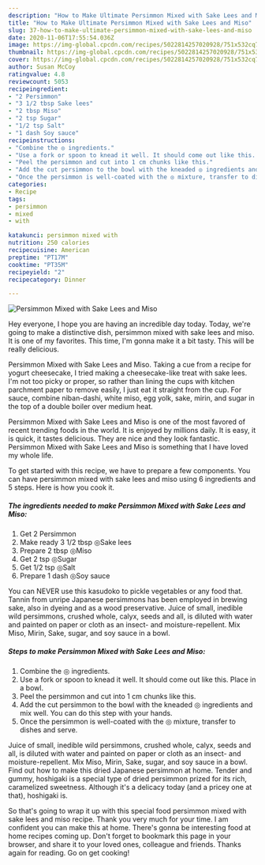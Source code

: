 ```yaml
---
description: "How to Make Ultimate Persimmon Mixed with Sake Lees and Miso"
title: "How to Make Ultimate Persimmon Mixed with Sake Lees and Miso"
slug: 37-how-to-make-ultimate-persimmon-mixed-with-sake-lees-and-miso
date: 2020-11-06T17:55:54.036Z
image: https://img-global.cpcdn.com/recipes/5022814257020928/751x532cq70/persimmon-mixed-with-sake-lees-and-miso-recipe-main-photo.jpg
thumbnail: https://img-global.cpcdn.com/recipes/5022814257020928/751x532cq70/persimmon-mixed-with-sake-lees-and-miso-recipe-main-photo.jpg
cover: https://img-global.cpcdn.com/recipes/5022814257020928/751x532cq70/persimmon-mixed-with-sake-lees-and-miso-recipe-main-photo.jpg
author: Susan McCoy
ratingvalue: 4.8
reviewcount: 5053
recipeingredient:
- "2 Persimmon"
- "3 1/2 tbsp Sake lees"
- "2 tbsp Miso"
- "2 tsp Sugar"
- "1/2 tsp Salt"
- "1 dash Soy sauce"
recipeinstructions:
- "Combine the ◎ ingredients."
- "Use a fork or spoon to knead it well. It should come out like this. Place in a bowl."
- "Peel the persimmon and cut into 1 cm chunks like this."
- "Add the cut persimmon to the bowl with the kneaded ◎ ingredients and mix well. You can do this step with your hands."
- "Once the persimmon is well-coated with the ◎ mixture, transfer to dishes and serve."
categories:
- Recipe
tags:
- persimmon
- mixed
- with

katakunci: persimmon mixed with 
nutrition: 250 calories
recipecuisine: American
preptime: "PT17M"
cooktime: "PT35M"
recipeyield: "2"
recipecategory: Dinner

---
```



![Persimmon Mixed with Sake Lees and Miso](https://img-global.cpcdn.com/recipes/5022814257020928/751x532cq70/persimmon-mixed-with-sake-lees-and-miso-recipe-main-photo.jpg)

Hey everyone, I hope you are having an incredible day today. Today, we're going to make a distinctive dish, persimmon mixed with sake lees and miso. It is one of my favorites. This time, I'm gonna make it a bit tasty. This will be really delicious.

Persimmon Mixed with Sake Lees and Miso. Taking a cue from a recipe for yogurt cheesecake, I tried making a cheesecake-like treat with sake lees. I&#39;m not too picky or proper, so rather than lining the cups with kitchen parchment paper to remove easily, I just eat it straight from the cup. For sauce, combine niban-dashi, white miso, egg yolk, sake, mirin, and sugar in the top of a double boiler over medium heat.

Persimmon Mixed with Sake Lees and Miso is one of the most favored of recent trending foods in the world. It is enjoyed by millions daily. It is easy, it is quick, it tastes delicious. They are nice and they look fantastic. Persimmon Mixed with Sake Lees and Miso is something that I have loved my whole life.


To get started with this recipe, we have to prepare a few components. You can have persimmon mixed with sake lees and miso using 6 ingredients and 5 steps. Here is how you cook it.

<!--inarticleads1-->

##### The ingredients needed to make Persimmon Mixed with Sake Lees and Miso:

1. Get 2 Persimmon
1. Make ready 3 1/2 tbsp ◎Sake lees
1. Prepare 2 tbsp ◎Miso
1. Get 2 tsp ◎Sugar
1. Get 1/2 tsp ◎Salt
1. Prepare 1 dash ◎Soy sauce


You can NEVER use this kasudoko to pickle vegetables or any food that. Tannin from unripe Japanese persimmons has been employed in brewing sake, also in dyeing and as a wood preservative. Juice of small, inedible wild persimmons, crushed whole, calyx, seeds and all, is diluted with water and painted on paper or cloth as an insect- and moisture-repellent. Mix Miso, Mirin, Sake, sugar, and soy sauce in a bowl. 

<!--inarticleads2-->

##### Steps to make Persimmon Mixed with Sake Lees and Miso:

1. Combine the ◎ ingredients.
1. Use a fork or spoon to knead it well. It should come out like this. Place in a bowl.
1. Peel the persimmon and cut into 1 cm chunks like this.
1. Add the cut persimmon to the bowl with the kneaded ◎ ingredients and mix well. You can do this step with your hands.
1. Once the persimmon is well-coated with the ◎ mixture, transfer to dishes and serve.


Juice of small, inedible wild persimmons, crushed whole, calyx, seeds and all, is diluted with water and painted on paper or cloth as an insect- and moisture-repellent. Mix Miso, Mirin, Sake, sugar, and soy sauce in a bowl. Find out how to make this dried Japanese persimmon at home. Tender and gummy, hoshigaki is a special type of dried persimmon prized for its rich, caramelized sweetness. Although it&#39;s a delicacy today (and a pricey one at that), hoshigaki is. 

So that's going to wrap it up with this special food persimmon mixed with sake lees and miso recipe. Thank you very much for your time. I am confident you can make this at home. There's gonna be interesting food at home recipes coming up. Don't forget to bookmark this page in your browser, and share it to your loved ones, colleague and friends. Thanks again for reading. Go on get cooking!
